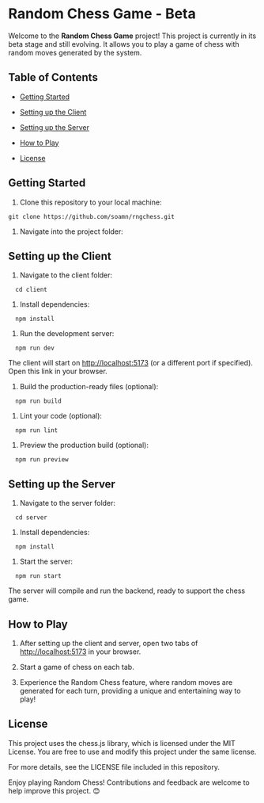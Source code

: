 Random Chess Game - Beta
========================

Welcome to the **Random Chess Game** project! This project is currently in its beta stage and still evolving. It allows you to play a game of chess with random moves generated by the system.

Table of Contents
-----------------

*   [Getting Started](#getting-started)
    
*   [Setting up the Client](#setting-up-the-client)
    
*   [Setting up the Server](#setting-up-the-server)
    
*   [How to Play](#how-to-play)
    
*   [License](#license)
    

Getting Started
---------------

1.  Clone this repository to your local machine:
    

`git clone https://github.com/soamn/rngchess.git` 

1.  Navigate into the project folder:
    

Setting up the Client
---------------------

1.  Navigate to the client folder:
    
`   cd client   `

1.  Install dependencies:
    
`   npm install   `

1.  Run the development server:
    
`   npm run dev   `

The client will start on [http://localhost:5173](http://localhost:5173) (or a different port if specified). Open this link in your browser.

1.  Build the production-ready files (optional):
    

`   npm run build   `

1.  Lint your code (optional):
    

`   npm run lint   `

1.  Preview the production build (optional):
    

`   npm run preview   `

Setting up the Server
---------------------

1.  Navigate to the server folder:
    

`   cd server   `

1.  Install dependencies:
    

`   npm install   `

1.  Start the server:
    

`   npm run start   `

The server will compile and run the backend, ready to support the chess game.

How to Play
-----------

1.  After setting up the client and server, open two tabs of [http://localhost:5173](http://localhost:5173) in your browser.
    
2.  Start a game of chess on each tab.
    
3.  Experience the Random Chess feature, where random moves are generated for each turn, providing a unique and entertaining way to play!
    

License
-------

This project uses the chess.js library, which is licensed under the MIT License. You are free to use and modify this project under the same license.

For more details, see the LICENSE file included in this repository.

Enjoy playing Random Chess! Contributions and feedback are welcome to help improve this project. 😊
